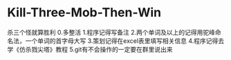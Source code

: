 # Kill-Three-Mob-Then-Win
 杀三个怪就算胜利
0.多整活
1.程序记得写备注
2.两个单词及以上的记得用驼峰命名法，一个单词的首字母大写
3.策划记得在excel表里填写相关信息
4.程序记得去学《仿杀戮尖塔》教程
5.git有不会操作的一定要在群里说出来
